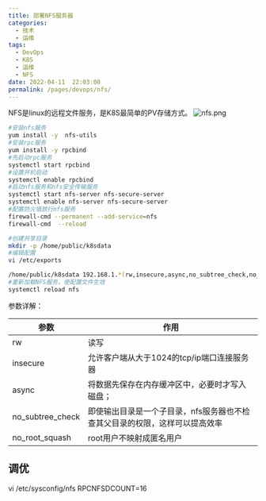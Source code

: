 ```yaml
---
title: 部署NFS服务器
categories: 
  - 技术
  - 运维
tags: 
  - DevOps
  - K8S
  - 运维
  - NFS
date: 2022-04-11  22:03:00
permalink: /pages/devops/nfs/
---
```

NFS是linux的远程文件服务，是K8S最简单的PV存储方式。
![nfs.png](/images/devops/nfs.png)
<!-- more -->
```sh
#安装nfs服务
yum install -y  nfs-utils
#安装rpc服务
yum install -y rpcbind
#先启动rpc服务
systemctl start rpcbind
#设置开机启动
systemctl enable rpcbind
#启动nfs服务和nfs安全传输服务
systemctl start nfs-server nfs-secure-server
systemctl enable nfs-server nfs-secure-server
#配置防火墙放行nfs服务
firewall-cmd --permanent --add-service=nfs
firewall-cmd  --reload	

#创建共享目录
mkdir -p /home/public/k8sdata
#编辑配置
vi /etc/exports

/home/public/k8sdata 192.168.1.*(rw,insecure,async,no_subtree_check,no_root_squash)
#重新加载NFS服务，使配置文件生效
systemctl reload nfs 
```

参数详解：

| 参数               | 作用                                      |
|------------------|-----------------------------------------|
| rw               | 读写                                      |
| insecure         | 允许客户端从大于1024的tcp/ip端口连接服务器              |
| async            | 将数据先保存在内存缓冲区中，必要时才写入磁盘；                 |
| no_subtree_check | 即使输出目录是一个子目录，nfs服务器也不检查其父目录的权限，这样可以提高效率 |
| no_root_squash   | root用户不映射成匿名用户                          |

## 调优

vi /etc/sysconfig/nfs
RPCNFSDCOUNT=16
